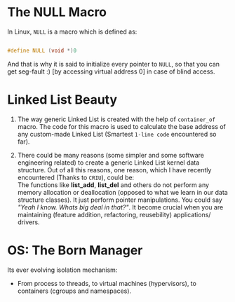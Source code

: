# The NULL Macro

In Linux, `NULL` is a macro which is defined as:
```c

#define NULL (void *)0

```
And that is why it is said to initialize every pointer to `NULL`, so that you
can get seg-fault :) [by accessing virtual address 0] in case of blind access.

# Linked List Beauty

1. The way generic Linked List is created with the help of `container_of` macro.
The code for this macro is used to calculate the base address of any custom-made
Linked List (Smartest `1-line code` encountered so far).

2. There could be many reasons (some simpler and some software engineering related)
to create a generic Linked List kernel data structure. Out of all this reasons,
one reason, which I have recently encountered (Thanks to `CRIU`), could be: <br/>
The functions like **list\_add**, **list\_del** and others do not perform
any memory allocation or deallocation (opposed to what we learn in our data
structure classes). It just perform pointer manipulations. You could say
_"Yeah I know. Whats big deal in that?"_. It become crucial when you are
maintaining (feature addition, refactoring, reusebility) applications/ drivers.

# OS: The Born Manager

Its ever evolving isolation mechanism:
* From process to threads, to virtual machines (hypervisors), to containers
(cgroups and namespaces).

